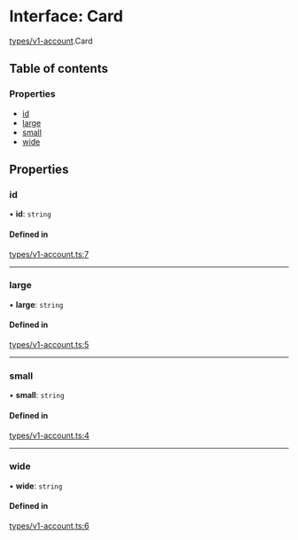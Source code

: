 # Interface: Card

[types/v1-account](../modules/types_v1_account.md).Card

## Table of contents

### Properties

- [id](types_v1_account.Card.md#id)
- [large](types_v1_account.Card.md#large)
- [small](types_v1_account.Card.md#small)
- [wide](types_v1_account.Card.md#wide)

## Properties

### id

• **id**: `string`

#### Defined in

[types/v1-account.ts:7](https://github.com/jameslinimk/unofficial-valorant-api/blob/1def087/package/src/types/v1-account.ts#L7)

___

### large

• **large**: `string`

#### Defined in

[types/v1-account.ts:5](https://github.com/jameslinimk/unofficial-valorant-api/blob/1def087/package/src/types/v1-account.ts#L5)

___

### small

• **small**: `string`

#### Defined in

[types/v1-account.ts:4](https://github.com/jameslinimk/unofficial-valorant-api/blob/1def087/package/src/types/v1-account.ts#L4)

___

### wide

• **wide**: `string`

#### Defined in

[types/v1-account.ts:6](https://github.com/jameslinimk/unofficial-valorant-api/blob/1def087/package/src/types/v1-account.ts#L6)
